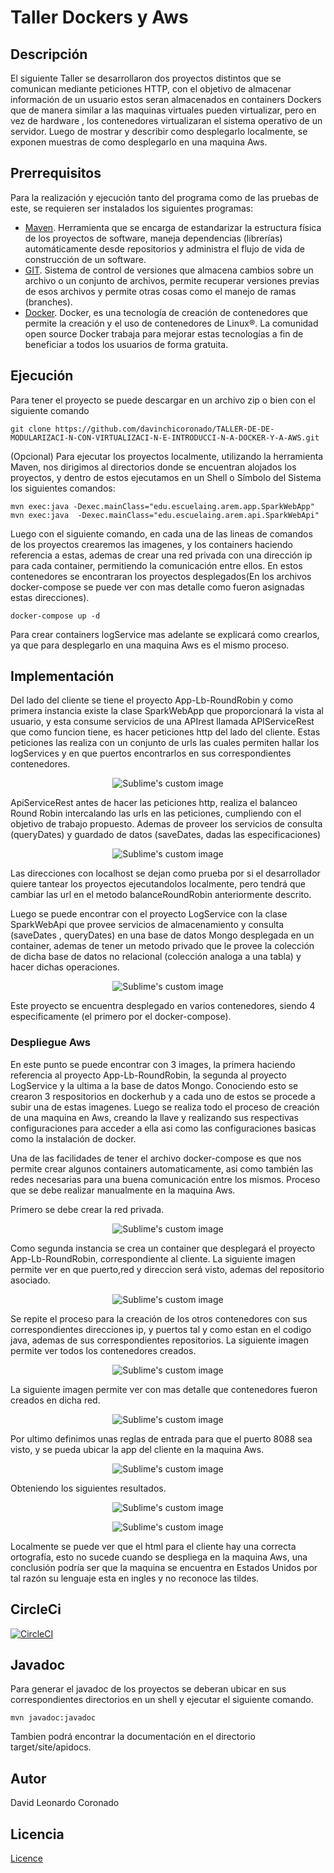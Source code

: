 # Taller Dockers y Aws
## Descripción 
El siguiente Taller se desarrollaron   dos proyectos distintos que se comunican mediante peticiones HTTP, con el objetivo de almacenar información de un usuario 
estos seran almacenados en containers Dockers que de manera similar a las maquinas virtuales pueden virtualizar, pero en vez de hardware , los contenedores virtualizaran el sistema operativo de un servidor. Luego de mostrar y describir como desplegarlo localmente, se exponen muestras de como desplegarlo en una maquina Aws.

## Prerrequisitos
Para la realización y ejecución tanto del programa como de las pruebas de este, se requieren ser instalados los siguientes programas:
* [Maven](https://maven.apache.org/). Herramienta que se encarga de estandarizar la estructura física de los proyectos de software, maneja dependencias (librerías) automáticamente desde repositorios y administra el flujo de vida de construcción de un software.
* [GIT](https://git-scm.com/). Sistema de control de versiones que almacena cambios sobre un archivo o un conjunto de archivos, permite recuperar versiones previas de esos archivos y permite otras cosas como el manejo de ramas (branches).
* [Docker](https://www.docker.com). Docker, es una tecnología de creación de contenedores que permite la creación y el uso de contenedores de Linux®. La comunidad open source Docker trabaja para mejorar estas tecnologías a fin de beneficiar a todos los usuarios de forma gratuita.

## Ejecución 
Para tener el proyecto se puede descargar en un archivo zip o bien con el siguiente comando 
```
git clone https://github.com/davinchicoronado/TALLER-DE-DE-MODULARIZACI-N-CON-VIRTUALIZACI-N-E-INTRODUCCI-N-A-DOCKER-Y-A-AWS.git
```

(Opcional) Para ejecutar los proyectos localmente, utilizando la herramienta Maven, nos dirigimos al directorios donde se encuentran alojados los proyectos, y dentro de estos ejecutamos en un Shell o Símbolo del Sistema los siguientes comandos:

```
mvn exec:java -Dexec.mainClass="edu.escuelaing.arem.app.SparkWebApp"
mvn exec:java  -Dexec.mainClass="edu.escuelaing.arem.api.SparkWebApi" 
```
Luego con el siguiente comando, en cada una de las lineas de comandos de los proyectos crearemos las imagenes, y los containers haciendo referencia a estas, ademas de crear una red privada con una dirección ip para cada container, permitiendo la comunicación entre ellos. En estos contenedores se encontraran los proyectos desplegados(En los archivos docker-compose se puede ver con mas detalle como fueron asignadas estas direcciones).
```
docker-compose up -d
```
Para crear containers logService mas adelante se explicará como crearlos, ya que para desplegarlo en una maquina Aws es el mismo proceso.

## Implementación

Del lado del cliente se tiene el proyecto App-Lb-RoundRobin y como primera instancia existe la clase SparkWebApp que proporcionará la vista al usuario, y esta consume servicios de una APIrest llamada APIServiceRest que como funcion tiene, es hacer peticiones http del lado del cliente.
Estas peticiones las realiza con un conjunto de urls las cuales permiten hallar los logServices y en que puertos encontrarlos en sus correspondientes contenedores.
 <p align="center">
    <img src="https://github.com/davinchicoronado/TALLER-DE-DE-MODULARIZACI-N-CON-VIRTUALIZACI-N-E-INTRODUCCI-N-A-DOCKER-Y-A-AWS/blob/master/Img/conectionOthers.png?raw=true" alt="Sublime's custom image"/>
  </p>

ApiServiceRest antes de hacer las peticiones http, realiza el balanceo Round Robin intercalando las urls en las peticiones, cumpliendo con el objetivo de trabajo propuesto. Ademas de proveer los servicios de consulta (queryDates) y guardado de datos (saveDates, dadas las especificaciones)

 <p align="center">
    <img src="https://github.com/davinchicoronado/TALLER-DE-DE-MODULARIZACI-N-CON-VIRTUALIZACI-N-E-INTRODUCCI-N-A-DOCKER-Y-A-AWS/blob/master/Img/balanceRoundRobin.png?raw=true" alt="Sublime's custom image"/>
  </p>

Las direcciones con localhost se dejan como prueba por si el desarrollador quiere tantear los proyectos ejecutandolos localmente, pero tendrá que cambiar las url en el metodo  balanceRoundRobin anteriormente descrito.

Luego se puede encontrar con el proyecto LogService con la clase SparkWebApi que provee servicios de almacenamiento y consulta (saveDates , queryDates) en una base de datos Mongo desplegada en un container, ademas de tener un metodo privado que le provee la colección de dicha base de datos no relacional (colección analoga a una tabla) y hacer dichas operaciones. 

<p align="center">
    <img src="https://github.com/davinchicoronado/TALLER-DE-DE-MODULARIZACI-N-CON-VIRTUALIZACI-N-E-INTRODUCCI-N-A-DOCKER-Y-A-AWS/blob/master/Img/conectionMongo.png?raw=true" alt="Sublime's custom image"/>
  </p>

Este proyecto se encuentra desplegado en varios contenedores, siendo 4 especificamente (el primero por el docker-compose).

### Despliegue Aws

En este punto se puede encontrar con 3 images, la primera haciendo referencia al proyecto App-Lb-RoundRobin, la segunda al proyecto LogService y la ultima a la base de datos Mongo. Conociendo esto se crearon 3 respositorios en dockerhub y a cada uno de estos se procede a subir una de estas imagenes.
Luego se realiza todo el proceso de creación de una maquina en Aws, creando la llave y realizando sus respectivas configuraciones para acceder a ella asi como las configuraciones basicas como la instalación de docker.

Una de las facilidades de tener el archivo docker-compose es que nos permite crear algunos containers automaticamente, asi como también las redes necesarias para una buena comunicación entre los mismos. Proceso que se debe realizar manualmente en la maquina Aws.

Primero se debe crear la red privada. 

<p align="center">
    <img src="https://github.com/davinchicoronado/TALLER-DE-DE-MODULARIZACI-N-CON-VIRTUALIZACI-N-E-INTRODUCCI-N-A-DOCKER-Y-A-AWS/blob/master/Img/createnet.png?raw=true" alt="Sublime's custom image"/>
  </p>

Como segunda instancia se crea un container que desplegará el proyecto App-Lb-RoundRobin, correspondiente al cliente. La siguiente imagen permite ver en que puerto,red y direccion será visto, ademas del repositorio asociado.

<p align="center">
    <img src="https://github.com/davinchicoronado/TALLER-DE-DE-MODULARIZACI-N-CON-VIRTUALIZACI-N-E-INTRODUCCI-N-A-DOCKER-Y-A-AWS/blob/master/Img/createcontainerAppclient.png?raw=true" alt="Sublime's custom image"/>
  </p>

Se repite el proceso para la creación de los otros contenedores con sus correspondientes direcciones ip, y puertos tal y como estan en el codigo java, ademas de sus correspondientes repositorios. La siguiente imagen permite ver todos los contenedores creados. 

<p align="center">
    <img src="https://github.com/davinchicoronado/TALLER-DE-DE-MODULARIZACI-N-CON-VIRTUALIZACI-N-E-INTRODUCCI-N-A-DOCKER-Y-A-AWS/blob/master/Img/containers.png?raw=true" alt="Sublime's custom image"/>
</p>

La siguiente imagen permite ver con mas detalle que contenedores fueron creados en dicha red.
<p align="center">
    <img src="https://github.com/davinchicoronado/TALLER-DE-DE-MODULARIZACI-N-CON-VIRTUALIZACI-N-E-INTRODUCCI-N-A-DOCKER-Y-A-AWS/blob/master/Img/netDates.png?raw=true" alt="Sublime's custom image"/>
</p>

Por ultimo definimos unas reglas de entrada para que el puerto 8088 sea visto, y se pueda ubicar la app del cliente en la maquina Aws.

<p align="center">
    <img src="https://github.com/davinchicoronado/TALLER-DE-DE-MODULARIZACI-N-CON-VIRTUALIZACI-N-E-INTRODUCCI-N-A-DOCKER-Y-A-AWS/blob/master/Img/reglasdeEntrada.png?raw=true" alt="Sublime's custom image"/>
</p>

Obteniendo los siguientes resultados.

<p align="center">
    <img src="https://github.com/davinchicoronado/TALLER-DE-DE-MODULARIZACI-N-CON-VIRTUALIZACI-N-E-INTRODUCCI-N-A-DOCKER-Y-A-AWS/blob/master/Img/resultado1.png?raw=true" alt="Sublime's custom image"/>
</p>
<p align="center">
    <img src="https://github.com/davinchicoronado/TALLER-DE-DE-MODULARIZACI-N-CON-VIRTUALIZACI-N-E-INTRODUCCI-N-A-DOCKER-Y-A-AWS/blob/master/Img/resultado2.png?raw=true" alt="Sublime's custom image"/>
</p>

Localmente se puede ver que el html para el cliente hay una correcta ortografía, esto no sucede cuando se despliega en la maquina Aws, una conclusión podría ser que la maquina se encuentra en Estados Unidos por tal razón su lenguaje esta en ingles y no reconoce las tildes.

## CircleCi
[![CircleCI](https://app.circleci.com/pipelines/github/davinchicoronado/TALLER-DE-DE-MODULARIZACI-N-CON-VIRTUALIZACI-N-E-INTRODUCCI-N-A-DOCKER-Y-A-AWS.svg?style=svg)](https://app.circleci.com/pipelines/github/davinchicoronado/TALLER-DE-DE-MODULARIZACI-N-CON-VIRTUALIZACI-N-E-INTRODUCCI-N-A-DOCKER-Y-A-AWS)

 ## Javadoc
 Para generar el javadoc de los proyectos se deberan ubicar en sus correspondientes directorios en un shell y ejecutar el siguiente comando.
 
```
mvn javadoc:javadoc
```
Tambien podrá encontrar la documentación en el directorio target/site/apidocs.

## Autor 
David Leonardo Coronado

## Licencia 

[Licence](https://github.com/davinchicoronado/TALLER-DE-DE-MODULARIZACI-N-CON-VIRTUALIZACI-N-E-INTRODUCCI-N-A-DOCKER-Y-A-AWS/blob/master/LICENSE)




